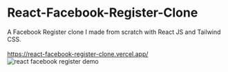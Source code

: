 # React-Facebook-Register-Clone
A Facebook Register clone I made from scratch with React JS and Tailwind CSS.
<br />
<br />
https://react-facebook-register-clone.vercel.app/
![react facebook register demo](https://user-images.githubusercontent.com/40894497/192394381-3d026518-3c1b-43b2-9ed0-3db1c3a17907.jpg)

